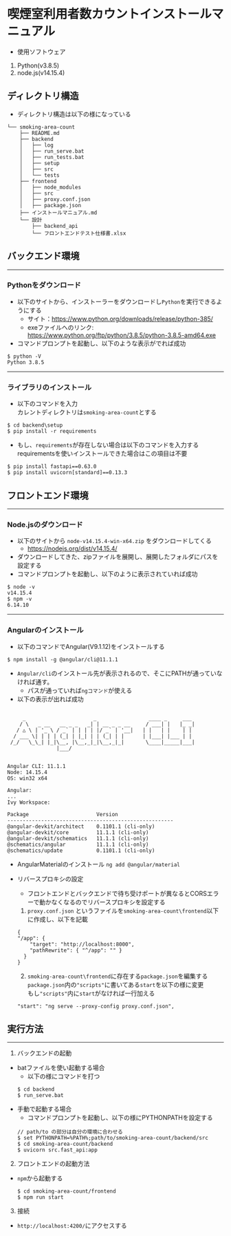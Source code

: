 # 喫煙室利用者数カウントインストールマニュアル

- 使用ソフトウェア

1. Python(v3.8.5)
1. node.js(v14.15.4)

## ディレクトリ構造
* ディレクトリ構造は以下の様になっている
```
└── smoking-area-count
    ├── README.md
    ├── backend
    │   ├── log
    │   ├── run_serve.bat
    │   ├── run_tests.bat
    │   ├── setup
    │   ├── src
    │   └── tests
    ├── frontend
    │   ├── node_modules
    │   ├── src
    │   ├── proxy.conf.json
    │   ├── package.json
    ├── インストールマニュアル.md
    └── 設計
        ├── backend_api
        └── フロントエンドテスト仕様書.xlsx
```

## バックエンド環境
***
### Pythonをダウンロード
- 以下のサイトから、インストーラーをダウンロードし`Python`を実行できるようにする
    - サイト：https://www.python.org/downloads/release/python-385/
    - exeファイルへのリンク: https://www.python.org/ftp/python/3.8.5/python-3.8.5-amd64.exe
- コマンドプロンプトを起動し、以下のような表示がでれば成功
```
$ python -V
Python 3.8.5
```
***
### ライブラリのインストール

- 以下のコマンドを入力  
   カレントディレクトリは`smoking-area-count`とする
```
$ cd backend\setup
$ pip install -r requirements
```
* もし、`requirements`が存在しない場合は以下のコマンドを入力する  
  requirementsを使いインストールできた場合はこの項目は不要
```
$ pip install fastapi==0.63.0
$ pip install uvicorn[standard]==0.13.3
```

## フロントエンド環境
***
### Node.jsのダウンロード
- 以下のサイトから `node-v14.15.4-win-x64.zip` をダウンロードしてくる
    * https://nodejs.org/dist/v14.15.4/
- ダウンロードしてきた、zipファイルを展開し、展開したフォルダにパスを設定する
- コマンドプロンプトを起動し、以下のように表示されていれば成功
```
$ node -v
v14.15.4
$ npm -v
6.14.10
```
***
### Angularのインストール
- 以下のコマンドでAngular(V9.1.12)をインストールする
```
$ npm install -g @angular/cli@11.1.1
```
- `Angular/cli`のインストール先が表示されるので、そこにPATHが通っていなければ通す。
  - パスが通っていれば`ngコマンド`が使える
- 以下の表示が出れば成功
```$ ng --version

     _                      _                 ____ _     ___
    / \   _ __   __ _ _   _| | __ _ _ __     / ___| |   |_ _|
   / △ \ | '_ \ / _` | | | | |/ _` | '__|   | |   | |    | |
  / ___ \| | | | (_| | |_| | | (_| | |      | |___| |___ | |
 /_/   \_\_| |_|\__, |\__,_|_|\__,_|_|       \____|_____|___|
                |___/


Angular CLI: 11.1.1
Node: 14.15.4
OS: win32 x64

Angular:
...
Ivy Workspace:

Package                      Version
------------------------------------------------------
@angular-devkit/architect    0.1101.1 (cli-only)
@angular-devkit/core         11.1.1 (cli-only)
@angular-devkit/schematics   11.1.1 (cli-only)
@schematics/angular          11.1.1 (cli-only)
@schematics/update           0.1101.1 (cli-only)

```

- AngularMaterialのインストール
`ng add @angular/material`

- リバースプロキシの設定
    - フロントエンドとバックエンドで待ち受けポートが異なるとCORSエラーで動かなくなるのでリバースプロキシを設定する
    1. `proxy.conf.json` というファイルを`smoking-area-count\frontend`以下に作成し、以下を記載
    ```
    {
    "/app": {
        "target": "http://localhost:8000",
        "pathRewrite": { "^/app": "" }
      }
    }
    ```
    2. `smoking-area-count\frontend`に存在する`package.json`を編集する  
    `package.json`内の`"scripts"`に書いてある`start`を以下の様に変更  
    もし`"scripts"`内に`start`がなければ一行加える
    ```
    "start": "ng serve --proxy-config proxy.conf.json",
    ```
## 実行方法
***
1. バックエンドの起動
- batファイルを使い起動する場合
    - 以下の様にコマンドを打つ
    ```
    $ cd backend
    $ run_serve.bat
    ```
- 手動で起動する場合
    - コマンドプロンプトを起動し、以下の様にPYTHONPATHを設定する
    ```
    // path/to の部分は自分の環境に合わせる
    $ set PYTHONPATH=%PATH%;path/to/smoking-area-count/backend/src
    $ cd smoking-area-count/backend
    $ uvicorn src.fast_api:app
    ```

2. フロントエンドの起動方法
- `npm`から起動する
  ```
  $ cd smoking-area-count/frontend
  $ npm run start
  ```

3. 接続
- `http://localhost:4200/`にアクセスする